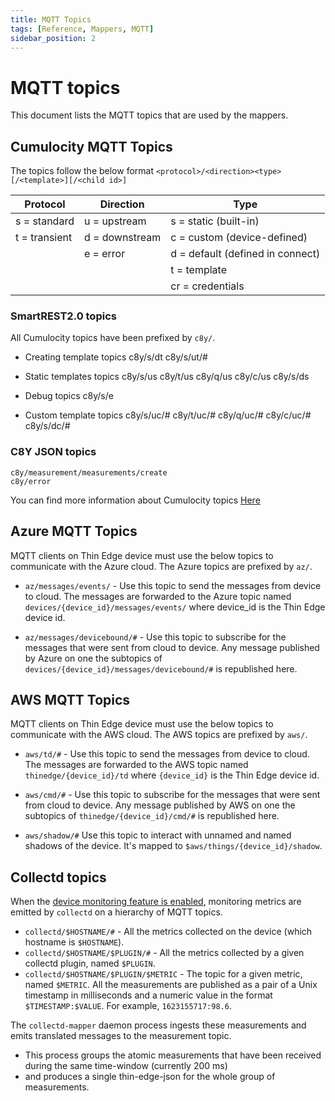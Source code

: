 ```yaml
---
title: MQTT Topics
tags: [Reference, Mappers, MQTT]
sidebar_position: 2
---
```


# MQTT topics

This document lists the MQTT topics that are used by the mappers.

## Cumulocity MQTT Topics

The topics follow the below format
`<protocol>/<direction><type>[/<template>][/<child id>]`

| Protocol | Direction | Type |
|----------|-----------|-------|
| s = standard  | u = upstream | s =  static (built-in)
| t = transient | d = downstream |c = custom (device-defined)
|               |  e = error| d = default (defined in connect)
|               |           | t = template
|               |           | cr = credentials

### SmartREST2.0 topics

   All Cumulocity topics have been prefixed by `c8y/`.

* Creating template topics
     c8y/s/dt
     c8y/s/ut/#

* Static templates topics
    c8y/s/us
    c8y/t/us
    c8y/q/us
    c8y/c/us
    c8y/s/ds

* Debug topics
    c8y/s/e

* Custom template topics
    c8y/s/uc/#
    c8y/t/uc/#
    c8y/q/uc/#
    c8y/c/uc/#
    c8y/s/dc/#

### C8Y JSON topics

    c8y/measurement/measurements/create
    c8y/error

You can find more information about Cumulocity topics
[Here](https://tech.forums.softwareag.com/t/cumulocity-iot-tips-and-tricks-mqtt-cheat-sheet/237187)

## Azure MQTT Topics

MQTT clients on Thin Edge device must use the below topics to communicate with the Azure cloud.
The Azure topics are prefixed by `az/`.

* `az/messages/events/`  - Use this topic to send the messages from device to
 cloud. The messages are forwarded to the Azure topic named
 `devices/{device_id}/messages/events/` where device_id is the Thin Edge device
 id.

* `az/messages/devicebound/#` - Use this topic to subscribe for the messages that were sent from cloud to device.
 Any message published by Azure on one the subtopics of `devices/{device_id}/messages/devicebound/#`
 is republished here.

## AWS MQTT Topics

MQTT clients on Thin Edge device must use the below topics to communicate with the AWS cloud.
The AWS topics are prefixed by `aws/`.

* `aws/td/#` - Use this topic to send the messages from device to cloud. The messages are forwarded to the AWS topic
 named `thinedge/{device_id}/td` where `{device_id}` is the Thin Edge device id.

* `aws/cmd/#` - Use this topic to subscribe for the messages that were sent from cloud to device. Any message published
 by AWS on one the subtopics of `thinedge/{device_id}/cmd/#` is republished here.

* `aws/shadow/#` Use this topic to interact with unnamed and named shadows of the device. It's mapped to
  `$aws/things/{device_id}/shadow`.

## Collectd topics

When the [device monitoring feature is enabled](../../start/device-monitoring.md),
monitoring metrics are emitted by `collectd` on a hierarchy of MQTT topics.

* `collectd/$HOSTNAME/#` - All the metrics collected on the device (which hostname is `$HOSTNAME`).
* `collectd/$HOSTNAME/$PLUGIN/#` - All the metrics collected by a given collectd plugin, named `$PLUGIN`.
* `collectd/$HOSTNAME/$PLUGIN/$METRIC` - The topic for a given metric, named `$METRIC`.
   All the measurements are published as a pair of a Unix timestamp in milliseconds and a numeric value
   in the format `$TIMESTAMP:$VALUE`. For example, `1623155717:98.6`.

The `collectd-mapper` daemon process ingests these measurements and emits translated messages
to the measurement topic.

* This process groups the atomic measurements that have been received during the same time-window (currently 200 ms)
* and produces a single thin-edge-json for the whole group of measurements.
